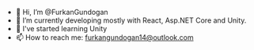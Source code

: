 - 👋 Hi, I’m @FurkanGundogan
- 🌱 I’m currently developing mostly with React, Asp.NET Core and Unity.
- 👀 I've started learning Unity
- 📫 How to reach me: furkangundogan14@outlook.com

<!---
FurkanGundogan/FurkanGundogan is a ✨ special ✨ repository because its `README.md` (this file) appears on your GitHub profile.
You can click the Preview link to take a look at your changes.
--->
